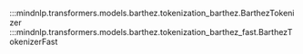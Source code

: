 :::mindnlp.transformers.models.barthez.tokenization_barthez.BarthezTokenizer
:::mindnlp.transformers.models.barthez.tokenization_barthez_fast.BarthezTokenizerFast